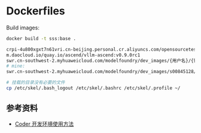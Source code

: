 # Dockerfiles

Build images:

```bash
docker build -t sss:base .
```

```bash
crpi-4u800xgxt7n61vri.cn-beijing.personal.cr.aliyuncs.com/opensourcetest/vllm-ascend090
m.daocloud.io/quay.io/ascend/vllm-ascend:v0.9.0rc1
swr.cn-southwest-2.myhuaweicloud.com/modelfoundry/dev_images/{用户名}/{镜像名}:{commit_id}
# mine:
swr.cn-southwest-2.myhuaweicloud.com/modelfoundry/dev_images/s00845128/sss_ubuntu_base:a6ab75a
```

```bash
# 挂载的目录没有必要的文件
cp /etc/skel/.bash_logout /etc/skel/.bashrc /etc/skel/.profile ~/
```

## 参考资料

- [Coder 开发环境使用方法](https://github.com/cosdt/cosdt.github.io/issues/29)

